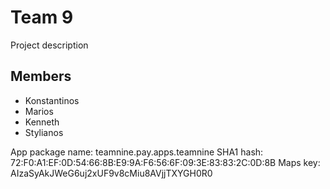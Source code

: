 # Team 9
Project description

## Members
- Konstantinos
- Marios
- Kenneth
- Stylianos

App package name: teamnine.pay.apps.teamnine
SHA1 hash: 72:F0:A1:EF:0D:54:66:8B:E9:9A:F6:56:6F:09:3E:83:83:2C:0D:8B
Maps key: AIzaSyAkJWeG6uj2xUF9v8cMiu8AVjjTXYGH0R0
